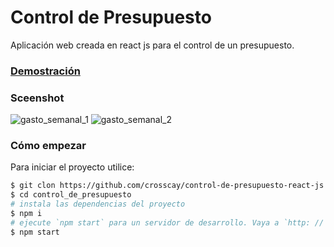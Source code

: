 # Control de Presupuesto
Aplicación web creada en react js para el control de un presupuesto.
### [Demostración](https://control-de-presupuesto-react-js.netlify.app/)

### Sceenshot
![gasto_semanal_1](https://user-images.githubusercontent.com/15184739/89744684-f930ae00-da74-11ea-9922-8e276f58d60d.PNG)
![gasto_semanal_2](https://user-images.githubusercontent.com/15184739/89744686-0188e900-da75-11ea-8117-635cea218364.PNG)

### Cómo empezar

Para iniciar el proyecto utilice:

```bash
$ git clon https://github.com/crosscay/control-de-presupuesto-react-js.git
$ cd control_de_presupuesto
# instala las dependencias del proyecto
$ npm i
# ejecute `npm start` para un servidor de desarrollo. Vaya a `http: // localhost: 3000 /`.
$ npm start
```
